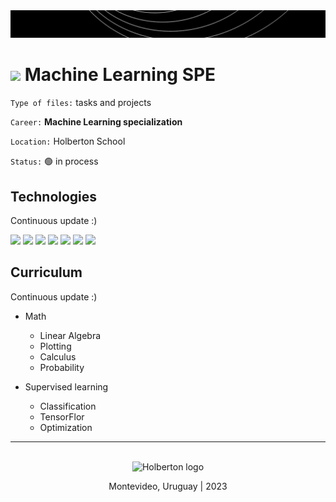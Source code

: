 <div align="center">
    <img src="./readme-images/banner2.jpg"></img>
</div>

# <img src="https://holberton.anahuac.mx/wp-content/uploads/ddd-1024x1024.png" width= 4%> **Machine Learning SPE**

`Type of files:` tasks and projects

`Career:` **Machine Learning specialization**

`Location:` Holberton School

`Status:` 🟢 in process

## Technologies
Continuous update :)

<a href="https://www.python.org/"><img src="https://i.pinimg.com/originals/95/91/ed/9591ed82caa8d20c30db96cb7298d3a9.png" width=4%></img></a>
<img src="https://upload.wikimedia.org/wikipedia/commons/8/89/HD_transparent_picture.png" width=1%></img>
<a href="https://numpy.org/"><img src="https://seeklogo.com/images/N/numpy-logo-479C24EC79-seeklogo.com.png" width=4%></img></a>
<img src="https://upload.wikimedia.org/wikipedia/commons/8/89/HD_transparent_picture.png" width=1%></img>
<a href="https://matplotlib.org/"><img src="https://upload.wikimedia.org/wikipedia/commons/thumb/0/01/Created_with_Matplotlib-logo.svg/2048px-Created_with_Matplotlib-logo.svg.png" width=4%></img></a>
<img src="https://upload.wikimedia.org/wikipedia/commons/8/89/HD_transparent_picture.png" width=1%></img>
<a href="https://jupyter.org/"><img src="https://upload.wikimedia.org/wikipedia/commons/thumb/3/38/Jupyter_logo.svg/1200px-Jupyter_logo.svg.png" width=4%></img></a>

## Curriculum
Continuous update :)
- Math
    - Linear Algebra
    - Plotting
    - Calculus
    - Probability

- Supervised learning
	- Classification
	- TensorFlor
	- Optimization

<hr><br>
<div align="center">
    <img src="https://apply.holbertonschool.com/holberton-logo.png" alt="Holberton logo" width=15%></img>
</div>

<p align="center">Montevideo, Uruguay | 2023</p>
